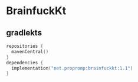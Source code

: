 # BrainfuckKt
## gradlekts
```kts
repositories {
  mavenCentral()
}
dependencies {
  implementation("net.propromp:brainfuckkt:1.1")
}
```
